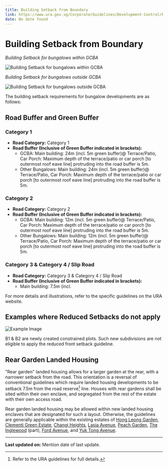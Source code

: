 ```yaml
---
title: Building Setback from Boundary
link: https://www.ura.gov.sg/Corporate/Guidelines/Development-Control/Residential/Bungalows/Setbacks-from-boundaries
date: No date found
---
```


# Building Setback from Boundary

*Building Setback for bungalows within GCBA*

![Building Setback for bungalows within GCBA](https://www.ura.gov.sg/-/media/Corporate/Guidelines/Development-control/Landed-Housing/LHD03_Setbacks_GCBA.jpg?h=100%25&w=100%25)

*Building Setback for bungalows outside GCBA*

![Building Setback for bungalows outside GCBA](https://www.ura.gov.sg/-/media/Corporate/Guidelines/Development-control/Landed-Housing/LHD04_Setbacks_Outside_GCBA.jpg?h=100%25&w=100%25)

The building setback requirements for bungalow developments are as follows:

## Road Buffer and Green Buffer

### Category 1
- **Road Category:** Category 1
- **Road Buffer (Inclusive of Green Buffer indicated in brackets):**
  - GCBA: Main building: 24m (incl. 5m green buffer)@  Terrace/Patio, Car Porch: Maximum depth of the terrace/patio or car porch [to outermost roof eave line] protruding into the road buffer is 5m.
  - Other Bungalows: Main building: 24m (incl. 5m green buffer)@  Terrace/Patio, Car Porch: Maximum depth of the terrace/patio or car porch [to outermost roof eave line] protruding into the road buffer is 5m.

### Category 2
- **Road Category:** Category 2
- **Road Buffer (Inclusive of Green Buffer indicated in brackets):**
  - GCBA: Main building: 12m (incl. 5m green buffer)@  Terrace/Patio, Car Porch: Maximum depth of the terrace/patio or car porch [to outermost roof eave line] protruding into the road buffer is 5m.
  - Other Bungalows: Main building: 12m (incl. 5m green buffer)@  Terrace/Patio, Car Porch: Maximum depth of the terrace/patio or car porch [to outermost roof eave line] protruding into the road buffer is 5m.

### Category 3 & Category 4 / Slip Road
- **Road Category:** Category 3 & Category 4 / Slip Road
- **Road Buffer (Inclusive of Green Buffer indicated in brackets):**
  - Main building: 7.5m (incl. 

For more details and illustrations, refer to the specific guidelines on the URA website.

## Examples where Reduced Setbacks do not apply

![Example Image](https://www.ura.gov.sg/-/media/Corporate/Guidelines/Development-control/Redevelopment/LH_Fig182a_Redevelopment_NA.jpg)

B1 & B2 are newly created constrained plots. Such new subdivisions are not eligible to apply the reduced front setback guideline.

## Rear Garden Landed Housing

"Rear garden" landed housing allows for a larger garden at the rear, with a narrower setback from the road. This orientation is a reversal of conventional guidelines which require landed housing developments to be setback 7.5m from the road reserve[^2] line. Houses with rear gardens shall be sited within their own enclave, and segregated from the rest of the estate with their own access road.

Rear garden landed housing may be allowed within new landed housing enclaves that are designated for such a layout. Otherwise, the guidelines are generally applicable within the existing estates of [Hong Leong Garden](https://www.ura.gov.sg/-/media/Corporate/Guidelines/Development-control/Street-Block-Plans/Hong-Leong-Garden-Estate.pdf), [Clementi Green Estate](https://www.ura.gov.sg/-/media/Corporate/Guidelines/Development-control/Street-Block-Plans/Clementi-Green-Estate.pdf), [Changi Heights](https://www.ura.gov.sg/-/media/Corporate/Guidelines/Development-control/Street-Block-Plans/Changi-Heights.pdf), [Lasia Avenue](https://www.ura.gov.sg/-/media/Corporate/Guidelines/Development-control/Street-Block-Plans/Lasia-Avenue.pdf), [Peach Garden](https://www.ura.gov.sg/-/media/Corporate/Guidelines/Development-control/Street-Block-Plans/Peach-Garden.pdf), [The Inglewood](https://www.ura.gov.sg/-/media/Corporate/Guidelines/Development-control/Circulars/2018/Nov/dc18-10/dc18-10-Annex-1.pdf) (part), [Ford Avenue](https://www.ura.gov.sg/-/media/Corporate/Guidelines/Development-control/Street-Block-Plans/Ford-Avenue.pdf), and [Yuk Tong Avenue](https://www.ura.gov.sg/-/media/Corporate/Guidelines/Development-control/Street-Block-Plans/Yuk-Tong-Avenue.pdf).

[^2]: Refer to the URA guidelines for full details.

---
**Last updated on:** Mention date of last update.
